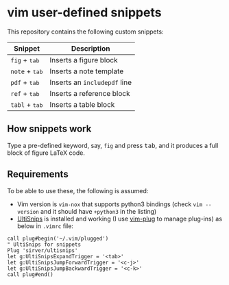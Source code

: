 # vim user-defined snippets

This repository contains the following custom snippets:

| Snippet                   | Description                  |
| ------------------------- | ---------------------------- |
| `fig` + <kbd>tab</kbd>    | Inserts a figure block       |
| `note` + <kbd>tab</kbd>   | Inserts a note template      |
| `pdf` + <kbd>tab</kbd>    | Inserts an `includepdf` line |
| `ref` + <kbd>tab</kbd>    | Inserts a reference block    |
| `tabl` + <kbd>tab</kbd>   | Inserts a table block        |

## How snippets work

Type a pre-defined keyword, say, `fig` and press <kbd>tab</kbd>, and it produces a full block of figure LaTeX code.

## Requirements

To be able to use these, the following is assumed: 

- Vim version is `vim-nox` that supports python3 bindings (check `vim --version` and it should have `+python3` in the listing)
- [UltiSnips][us] is installed and working (I use [vim-plug][vp] to manage plug-ins) as below in `.vimrc` file:

```vim
call plug#begin('~/.vim/plugged')
" UltiSnips for snippets
Plug 'sirver/ultisnips'
let g:UltiSnipsExpandTrigger = '<tab>'
let g:UltiSnipsJumpForwardTrigger = '<c-j>'
let g:UltiSnipsJumpBackwardTrigger = '<c-k>'
call plug#end()
```

[us]: https://github.com/SirVer/ultisnips
[vp]: https://github.com/junegunn/vim-plug
